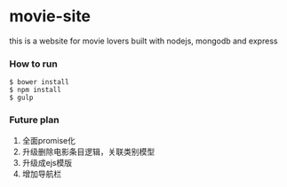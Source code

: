 # movie-site
this is a website for movie lovers built with nodejs, mongodb and express



### How to run

```
$ bower install
$ npm install
$ gulp
```

### Future plan

1. 全面promise化
2. 升级删除电影条目逻辑，关联类别模型
3. 升级成ejs模版
4. 增加导航栏
